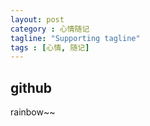 ```yaml
---
layout: post
category : 心情随记
tagline: "Supporting tagline"
tags : [心情, 随记]
---
```


## github
rainbow~~
